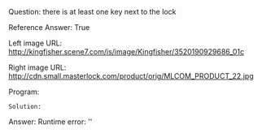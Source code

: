 Question: there is at least one key next to the lock

Reference Answer: True

Left image URL: http://kingfisher.scene7.com/is/image/Kingfisher/3520190929686_01c

Right image URL: http://cdn.small.masterlock.com/product/orig/MLCOM_PRODUCT_22.jpg

Program:

```
Solution:
```
Answer: Runtime error: ''

